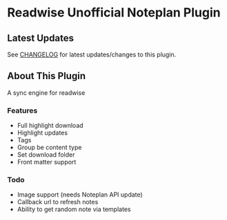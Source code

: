# Readwise Unofficial Noteplan Plugin

## Latest Updates

See [CHANGELOG](https://github.com/NotePlan/plugins/blob/main/aaronpoweruser.ReadwiseUnofficial/CHANGELOG.md) for latest updates/changes to this plugin.

## About This Plugin 

A sync engine for readwise

### Features
- Full highlight download
- Highlight updates
- Tags
- Group be content type
- Set download folder
- Front matter support
### Todo
* Image support (needs Noteplan API update)
* Callback url to refresh notes
* Ability to get random note via templates